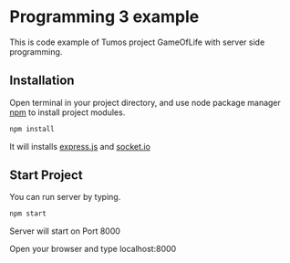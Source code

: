 # Programming 3 example

This is code example of Tumos project GameOfLife with server side programming.

## Installation

Open terminal in your project directory, and use node package manager [npm](https://www.npmjs.com/) to install project modules.

```bash
npm install
```

It will installs [express.js](https://expressjs.com/) and [socket.io](https://socket.io/)


## Start Project

You can run server by typing.

```bash
npm start
```

Server will start on Port 8000

Open your browser and type localhost:8000
